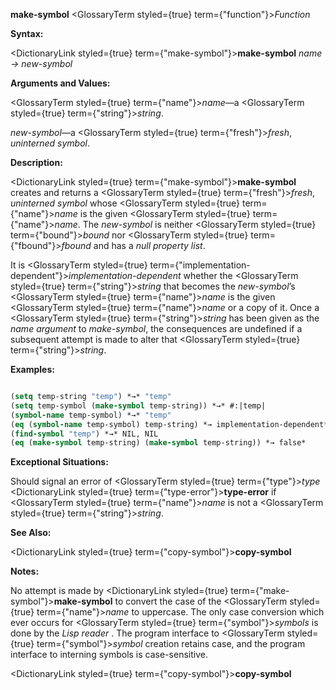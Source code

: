 **make-symbol** <GlossaryTerm styled={true} term={"function"}><i>Function</i></GlossaryTerm> 



**Syntax:** 



<DictionaryLink styled={true} term={"make-symbol"}><b>make-symbol</b></DictionaryLink> *name → new-symbol* 



**Arguments and Values:** 



<GlossaryTerm styled={true} term={"name"}><i>name</i></GlossaryTerm>—a <GlossaryTerm styled={true} term={"string"}><i>string</i></GlossaryTerm>. 



*new-symbol*—a <GlossaryTerm styled={true} term={"fresh"}><i>fresh</i></GlossaryTerm>, *uninterned symbol*. 



**Description:** 



<DictionaryLink styled={true} term={"make-symbol"}><b>make-symbol</b></DictionaryLink> creates and returns a <GlossaryTerm styled={true} term={"fresh"}><i>fresh</i></GlossaryTerm>, *uninterned symbol* whose <GlossaryTerm styled={true} term={"name"}><i>name</i></GlossaryTerm> is the given <GlossaryTerm styled={true} term={"name"}><i>name</i></GlossaryTerm>. The *new-symbol* is neither <GlossaryTerm styled={true} term={"bound"}><i>bound</i></GlossaryTerm> nor <GlossaryTerm styled={true} term={"fbound"}><i>fbound</i></GlossaryTerm> and has a *null property list*. 



It is <GlossaryTerm styled={true} term={"implementation-dependent"}><i>implementation-dependent</i></GlossaryTerm> whether the <GlossaryTerm styled={true} term={"string"}><i>string</i></GlossaryTerm> that becomes the *new-symbol*’s <GlossaryTerm styled={true} term={"name"}><i>name</i></GlossaryTerm> is the given <GlossaryTerm styled={true} term={"name"}><i>name</i></GlossaryTerm> or a copy of it. Once a <GlossaryTerm styled={true} term={"string"}><i>string</i></GlossaryTerm> has been given as the *name argument* to *make-symbol*, the consequences are undefined if a subsequent attempt is made to alter that <GlossaryTerm styled={true} term={"string"}><i>string</i></GlossaryTerm>. 



**Examples:**
```lisp

(setq temp-string "temp") *→* "temp" 
(setq temp-symbol (make-symbol temp-string)) *→* #:|temp| 
(symbol-name temp-symbol) *→* "temp" 
(eq (symbol-name temp-symbol) temp-string) *→ implementation-dependent* 
(find-symbol "temp") *→* NIL, NIL 
(eq (make-symbol temp-string) (make-symbol temp-string)) *→ false* 

```
**Exceptional Situations:** 



Should signal an error of <GlossaryTerm styled={true} term={"type"}><i>type</i></GlossaryTerm> <DictionaryLink styled={true} term={"type-error"}><b>type-error</b></DictionaryLink> if <GlossaryTerm styled={true} term={"name"}><i>name</i></GlossaryTerm> is not a <GlossaryTerm styled={true} term={"string"}><i>string</i></GlossaryTerm>. 



**See Also:** 



<DictionaryLink styled={true} term={"copy-symbol"}><b>copy-symbol</b></DictionaryLink> 



**Notes:** 



No attempt is made by <DictionaryLink styled={true} term={"make-symbol"}><b>make-symbol</b></DictionaryLink> to convert the case of the <GlossaryTerm styled={true} term={"name"}><i>name</i></GlossaryTerm> to uppercase. The only case conversion which ever occurs for <GlossaryTerm styled={true} term={"symbol"}><i>symbols</i></GlossaryTerm> is done by the *Lisp reader* . The program interface to <GlossaryTerm styled={true} term={"symbol"}><i>symbol</i></GlossaryTerm> creation retains case, and the program interface to interning symbols is case-sensitive. 







 



 



<DictionaryLink styled={true} term={"copy-symbol"}><b>copy-symbol</b></DictionaryLink> 



